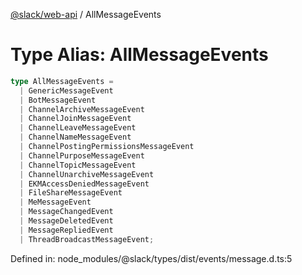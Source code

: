 [@slack/web-api](../index.md) / AllMessageEvents

# Type Alias: AllMessageEvents

```ts
type AllMessageEvents = 
  | GenericMessageEvent
  | BotMessageEvent
  | ChannelArchiveMessageEvent
  | ChannelJoinMessageEvent
  | ChannelLeaveMessageEvent
  | ChannelNameMessageEvent
  | ChannelPostingPermissionsMessageEvent
  | ChannelPurposeMessageEvent
  | ChannelTopicMessageEvent
  | ChannelUnarchiveMessageEvent
  | EKMAccessDeniedMessageEvent
  | FileShareMessageEvent
  | MeMessageEvent
  | MessageChangedEvent
  | MessageDeletedEvent
  | MessageRepliedEvent
  | ThreadBroadcastMessageEvent;
```

Defined in: node\_modules/@slack/types/dist/events/message.d.ts:5
